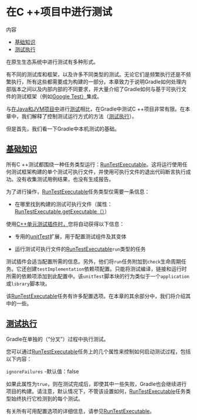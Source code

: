 # 在C ++项目中进行测试


内容

  * [基础知识](#sec:cpp_testing_basics)
  * [测试执行](#sec:cpp_test_execution)

在原生生态系统中进行测试有多种形式。

有不同的测试库和框架，以及许多不同类型的测试。无论它们是频繁执行还是不频繁执行，所有这些都需要成为构建的一部分。本章致力于说明Gradle如何处理内部版本之间以及内部内部的不同要求，并大量介绍了Gradle如何与基于可执行文件的测试框架（例如[Google Test）](https://github.com/google/googletest)集成。

与[在Java和JVM项目中](https://docs.gradle.org/6.7.1/userguide/java_testing.html#java_testing)进行[测试](https://docs.gradle.org/6.7.1/userguide/java_testing.html#java_testing)相比，在Gradle中测试C
++项目非常有限。在本章中，我们解释了控制测试运行方式的方法（[测试执行](#sec:cpp_test_execution)）。

但是首先，我们看一下Gradle中本机测试的基础。

## [](#sec:cpp_testing_basics)[基础知识](#sec:cpp_testing_basics)

所有C
++测试都围绕一种任务类型运行：[RunTestExecutable](https://docs.gradle.org/6.7.1/dsl/org.gradle.nativeplatform.test.tasks.RunTestExecutable.html)。这将运行使用任何测试框架构建的单个测试可执行文件，并使用可执行文件的退出代码断言执行成功。没有收集测试用例结果，也没有生成报告。

为了进行操作，[RunTestExecutable](https://docs.gradle.org/6.7.1/dsl/org.gradle.nativeplatform.test.tasks.RunTestExecutable.html)任务类型仅需要一条信息：

  * 在哪里找到构建的测试可执行文件（属性：[RunTestExecutable.getExecutable（）](https://docs.gradle.org/6.7.1/dsl/org.gradle.nativeplatform.test.tasks.RunTestExecutable.html#org.gradle.nativeplatform.test.tasks.RunTestExecutable:executable)）

使用[C++单元测试插件时，](https://docs.gradle.org/6.7.1/userguide/cpp_unit_test_plugin.html)您将自动获得以下信息：

  * 专用的[unitTest](https://docs.gradle.org/6.7.1/dsl/org.gradle.nativeplatform.test.cpp.CppTestSuite.html)扩展，用于配置测试组件及其变体

  * 运行测试可执行文件的[RunTestExecutable](https://docs.gradle.org/6.7.1/dsl/org.gradle.nativeplatform.test.tasks.RunTestExecutable.html)`run`类型的任务[](https://docs.gradle.org/6.7.1/dsl/org.gradle.nativeplatform.test.tasks.RunTestExecutable.html)

测试插件会适当配置所需的信息。另外，他们将`run`任务附加到`check`生命周期任务。它还创建`testImplementation`依赖项配置。只能将测试编译，链接和运行时所需的依赖项添加到此配置中。该`unitTest`脚本块的行为类似于一个`application`或`library`脚本块。

该[RunTestExecutable](https://docs.gradle.org/6.7.1/dsl/org.gradle.nativeplatform.test.tasks.RunTestExecutable.html)任务有许多配置选项。在本章的其余部分中，我们将介绍其中的一些。

## [](#sec:cpp_test_execution)[测试执行](#sec:cpp_test_execution)

Gradle在单独的（“分叉”）过程中执行测试。

您可以通过[RunTestExecutable](https://docs.gradle.org/6.7.1/dsl/org.gradle.nativeplatform.test.tasks.RunTestExecutable.html)任务上的几个属性来控制如何启动测试过程，包括以下内容：

`ignoreFailures` -默认值：false

    

如果此属性为`true`，则在测试完成后，即使其中一些失败，Gradle也会继续进行项目的构建。请注意，默认情况下，不管该设置如何，[RunTestExecutable](https://docs.gradle.org/6.7.1/dsl/org.gradle.nativeplatform.test.tasks.RunTestExecutable.html)任务类型始终执行它检测到的每个测试。

有关所有可用配置选项的详细信息，请参见[RunTestExecutable](https://docs.gradle.org/6.7.1/dsl/org.gradle.nativeplatform.test.tasks.RunTestExecutable.html)。

